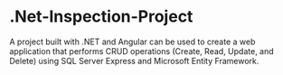 # .Net-Inspection-Project
A project built with .NET and Angular can be used to create a web application that performs CRUD operations (Create, Read, Update, and Delete) using SQL Server Express and Microsoft Entity Framework.
